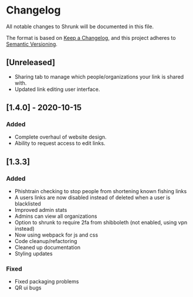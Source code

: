 # Changelog

All notable changes to Shrunk will be documented in this file.

The format is based on [Keep a Changelog](https://keepachangelog.com/en/1.0.0/),
and this project adheres to [Semantic Versioning](https://semver.org/spec/v2.0.0.html).

## [Unreleased]

- Sharing tab to manage which people/organizations your link is shared with.
- Updated link editing user interface.

## [1.4.0] - 2020-10-15

### Added
- Complete overhaul of website design.
- Ability to request access to edit links.

## [1.3.3]

### Added
- Phishtrain checking to stop people from shortening known fishing links
- A users links are now disabled instead of deleted when a user is blacklisted
- Improved admin stats
- Admins can view all organizations
- Option to shrunk to require 2fa from shibboleth (not enabled, using vpn instead)
- Now using webpack for js and css
- Code cleanup/refactoring
- Cleaned up documentation
- Styling updates

### Fixed
- Fixed packaging problems
- QR ui bugs
